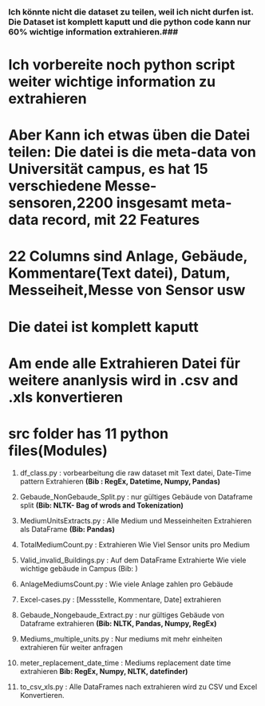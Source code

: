 ### Ich könnte nicht die dataset zu teilen, weil ich nicht durfen ist. Die Dataset ist komplett kaputt und die python code kann nur 60% wichtige information extrahieren.### 
# Ich vorbereite noch python script weiter wichtige information zu extrahieren ###  
# Aber Kann ich etwas üben die Datei teilen: Die datei is die meta-data von Universität campus, es hat 15 verschiedene Messe-sensoren,2200 insgesamt meta-data record, mit 22 Features ###
# 22 Columns sind Anlage, Gebäude, Kommentare(Text datei), Datum, Messeiheit,Messe von Sensor usw ### 
# Die datei ist komplett kaputt ###    
# Am ende alle Extrahieren Datei für weitere ananlysis wird in .csv and .xls konvertieren ###

 

# src folder has 11 python files(Modules)

   1. df_class.py                   : vorbearbeitung die raw dataset mit Text datei, Date-Time pattern Extrahieren **(Bib : RegEx, Datetime, Numpy, Pandas)**
   
   2. Gebaude_NonGebaude_Split.py   : nur gültiges Gebäude von Dataframe split **(Bib: NLTK- Bag of wrods and Tokenization)**
   
   3. MediumUnitsExtracts.py        : Alle Medium und Messeinheiten Extrahieren als DataFrame **(Bib: Pandas)**
   
   4. TotalMediumCount.py           : Extrahieren Wie Viel Sensor units pro Medium 
   
   5. Valid_invalid_Buildings.py    : Auf dem DataFrame Extrahierte Wie viele wichtige gebäude in Campus (Bib: )
   
   6. AnlageMediumsCount.py         : Wie viele Anlage zahlen pro Gebäude
   
   7. Excel-cases.py                : [Messstelle, Kommentare, Date] extrahieren
   
   8. Gebaude_Nongebaude_Extract.py : nur gültiges Gebäude von Dataframe extrahieren **(Bib: NLTK, Pandas, Numpy, RegEx)**
   
   9. Mediums_multiple_units.py     : Nur mediums mit mehr einheiten extrahieren für weiter anfragen
   
   10. meter_replacement_date_time   : Mediums replacement date time extrahieren **Bib: RegEx, Numpy, NLTK, datefinder)**
   
   11. to_csv_xls.py                 : Alle DataFrames nach extrahieren wird zu CSV und Excel Konvertieren. 

   
 
